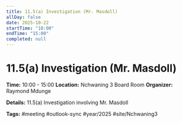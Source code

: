 ```yaml
---
title: 11.5(a) Investigation (Mr. Masdoll)
allDay: false
date: 2025-10-22
startTime: "10:00"
endTime: "15:00"
completed: null
---
```


# 11.5(a) Investigation (Mr. Masdoll)

**Time:** 10:00 - 15:00
**Location:** Nchwaning 3 Board Room
**Organizer:** Raymond Mdunge

**Details:**
11.5(a) Investigation involving Mr. Masdoll

**Tags:** #meeting #outlook-sync #year/2025 #site/Nchwaning3
